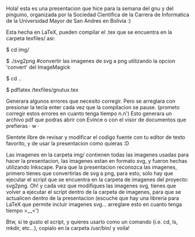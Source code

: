 Hola! esta es una presentacion que hice para la semana del gnu y del pinguino, organizada por la Sociedad Cientifica de la Carrera de Informatica de la Universidad Mayor de San Andres en Bolivia :)

Esta hecha en LaTeX, pueden compilar el .tex que se encuentra en la carpeta texfiles/ asi:

$ cd img/

$ ./svg2png #convertir las imagenes de svg a png utilizando la opcion 'convert' del ImageMagick

$ cd ..

$ pdflatex /texfiles/gnutux.tex


Generara algunos errores que necesito corregir. Pero se arreglara con presionar la tecla enter cada vez que la compilacion se pause. (prometo corregir estos errores en cuanto tenga tiempo n.n') 
Esto generara un archivo pdf que podras abrir con Evince o con el visor de documentos que prefieras · w ·

Sientete libre de revisar y modificar el codigo fuente con tu editor de texto favorito, y de usar la presentacion como quieras :D

Las imagenes en la carpeta img/ contienen todas las imagenes usadas para hacer la presentacion, las imagenes estan en formato svg, y fueron hechas utilizando Inkscape. Para que la presentacion reconozca las imagenes, primero tienes que convertirlas de svg a png, para esto, solo hay que ejecutar el script que se encuentra en la carpeta de imagenes del proyecto: svg2png. Oh! y cada vez que modifiques las imagenes svg, tienes que volver a ejecutar el script dentro de la carpeta de imagenes, para que se actualicen dentro de la presentacion (escuche que hay una libreria para LaTeX que permite incluir imagenes svg... arreglare esto en cuanto tenga tiempo >__<')

Btw, si te gusto el script, y quieres usarlo como un comando (i.e. cd, ls, mkdir, etc...), copialo en la carpeta /usr/bin/ y voila! 